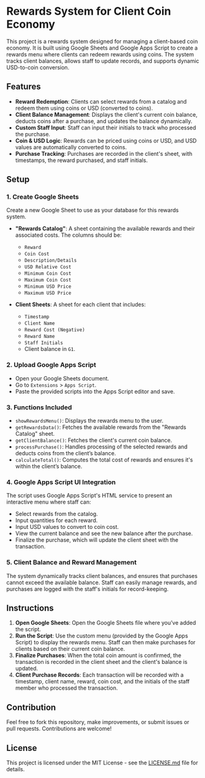 # Rewards System for Client Coin Economy

This project is a rewards system designed for managing a client-based coin economy. It is built using Google Sheets and Google Apps Script to create a rewards menu where clients can redeem rewards using coins. The system tracks client balances, allows staff to update records, and supports dynamic USD-to-coin conversion.

## Features
- **Reward Redemption**: Clients can select rewards from a catalog and redeem them using coins or USD (converted to coins).
- **Client Balance Management**: Displays the client's current coin balance, deducts coins after a purchase, and updates the balance dynamically.
- **Custom Staff Input**: Staff can input their initials to track who processed the purchase.
- **Coin & USD Logic**: Rewards can be priced using coins or USD, and USD values are automatically converted to coins.
- **Purchase Tracking**: Purchases are recorded in the client's sheet, with timestamps, the reward purchased, and staff initials.

## Setup

### 1. Create Google Sheets
Create a new Google Sheet to use as your database for this rewards system.

- **"Rewards Catalog"**: A sheet containing the available rewards and their associated costs. The columns should be:
  - `Reward`
  - `Coin Cost`
  - `Description/Details`
  - `USD Relative Cost`
  - `Minimum Coin Cost`
  - `Maximum Coin Cost`
  - `Minimum USD Price`
  - `Maximum USD Price`

- **Client Sheets**: A sheet for each client that includes:
  - `Timestamp`
  - `Client Name`
  - `Reward Cost (Negative)`
  - `Reward Name`
  - `Staff Initials`
  - Client balance in `G1`.

### 2. Upload Google Apps Script
- Open your Google Sheets document.
- Go to `Extensions` > `Apps Script`.
- Paste the provided scripts into the Apps Script editor and save.

### 3. Functions Included
- `showRewardsMenu()`: Displays the rewards menu to the user.
- `getRewardsData()`: Fetches the available rewards from the "Rewards Catalog" sheet.
- `getClientBalance()`: Fetches the client's current coin balance.
- `processPurchase()`: Handles processing of the selected rewards and deducts coins from the client’s balance.
- `calculateTotal()`: Computes the total cost of rewards and ensures it's within the client’s balance.

### 4. Google Apps Script UI Integration
The script uses Google Apps Script's HTML service to present an interactive menu where staff can:
- Select rewards from the catalog.
- Input quantities for each reward.
- Input USD values to convert to coin cost.
- View the current balance and see the new balance after the purchase.
- Finalize the purchase, which will update the client sheet with the transaction.

### 5. Client Balance and Reward Management
The system dynamically tracks client balances, and ensures that purchases cannot exceed the available balance. Staff can easily manage rewards, and purchases are logged with the staff's initials for record-keeping.

## Instructions

1. **Open Google Sheets**: Open the Google Sheets file where you’ve added the script.
2. **Run the Script**: Use the custom menu (provided by the Google Apps Script) to display the rewards menu. Staff can then make purchases for clients based on their current coin balance.
3. **Finalize Purchases**: When the total coin amount is confirmed, the transaction is recorded in the client sheet and the client's balance is updated.
4. **Client Purchase Records**: Each transaction will be recorded with a timestamp, client name, reward, coin cost, and the initials of the staff member who processed the transaction.

## Contribution

Feel free to fork this repository, make improvements, or submit issues or pull requests. Contributions are welcome!

## License

This project is licensed under the MIT License - see the [LICENSE.md](LICENSE.md) file for details.
